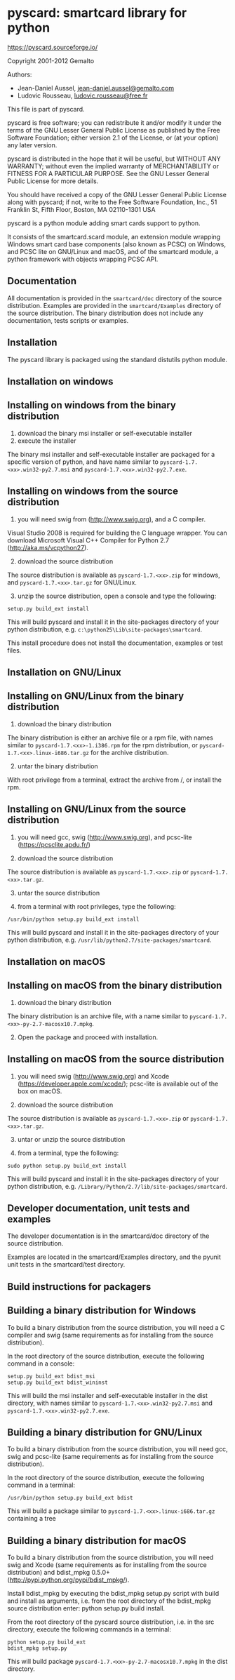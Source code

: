 pyscard: smartcard library for python
=====================================

https://pyscard.sourceforge.io/

Copyright 2001-2012 Gemalto

Authors:
- Jean-Daniel Aussel, jean-daniel.aussel@gemalto.com
- Ludovic Rousseau, ludovic.rousseau@free.fr

This file is part of pyscard.

pyscard is free software; you can redistribute it and/or modify it under
the terms of the GNU Lesser General Public License as published by the
Free Software Foundation; either version 2.1 of the License, or (at your
option) any later version.

pyscard is distributed in the hope that it will be useful, but WITHOUT
ANY WARRANTY; without even the implied warranty of MERCHANTABILITY or
FITNESS FOR A PARTICULAR PURPOSE.  See the GNU Lesser General Public
License for more details.

You should have received a copy of the GNU Lesser General Public License
along with pyscard; if not, write to the Free Software Foundation, Inc.,
51 Franklin St, Fifth Floor, Boston, MA 02110-1301 USA

pyscard is a python module adding smart cards support to python.

It consists of the smartcard.scard module, an extension module wrapping
Windows smart card base components (also known as PCSC) on Windows, and
PCSC lite on GNU/Linux and macOS, and of the smartcard module, a
python framework with objects wrapping PCSC API.


Documentation
-------------
All documentation is provided in the `smartcard/doc` directory of the
source distribution.  Examples are provided in the `smartcard/Examples`
directory of the source distribution.  The binary distribution does not
include any documentation, tests scripts or examples.


Installation
------------
The pyscard library is packaged using the standard distutils python
module.

Installation on windows
-----------------------

Installing on windows from the binary distribution
--------------------------------------------------

1. download the binary msi installer or self-executable installer
2. execute the installer

The binary msi installer and self-executable installer are packaged for
a specific version of python, and have name similar to
`pyscard-1.7.<xx>.win32-py2.7.msi` and `pyscard-1.7.<xx>.win32-py2.7.exe`.


Installing on windows from the source distribution
---------------------------------------------------

1. you will need swig from (http://www.swig.org), and a C compiler.

Visual Studio 2008 is required for building the C language wrapper. You can
download Microsoft Visual C++ Compiler for Python 2.7
(http://aka.ms/vcpython27).

2. download the source distribution

The source distribution is available as `pyscard-1.7.<xx>.zip` for windows,
and `pyscard-1.7.<xx>.tar.gz` for GNU/Linux.

3. unzip the source distribution, open a console and type the following:

```
setup.py build_ext install
```

This will build pyscard and install it in the site-packages directory of
your python distribution, e.g. `c:\python25\Lib\site-packages\smartcard`.

This install procedure does not install the documentation, examples or test
files.

Installation on GNU/Linux
-------------------------

Installing on GNU/Linux from the binary distribution
----------------------------------------------------

1. download the binary distribution

The binary distribution is either an archive file or a rpm file, with
names similar to `pyscard-1.7.<xx>-1.i386.rpm` for the rpm distribution, or
`pyscard-1.7.<xx>.linux-i686.tar.gz` for the archive distribution.

2. untar the binary distribution

With root privilege from a terminal, extract the archive from /, or
install the rpm.

Installing on GNU/Linux from the source distribution
----------------------------------------------------

1. you will need gcc, swig (http://www.swig.org), and pcsc-lite
(https://pcsclite.apdu.fr/)

2. download the source distribution

The source distribution is available as `pyscard-1.7.<xx>.zip` or
`pyscard-1.7.<xx>.tar.gz`.

3. untar the source distribution

4. from a terminal with root privileges, type the following:

```
/usr/bin/python setup.py build_ext install
```

This will build pyscard and install it in the site-packages directory of
your python distribution, e.g.
`/usr/lib/python2.7/site-packages/smartcard`.

Installation on macOS
---------------------

Installing on macOS from the binary distribution
------------------------------------------------

1. download the binary distribution

The binary distribution is an archive file, with a name similar to
`pyscard-1.7.<xx>-py-2.7-macosx10.7.mpkg`.

2. Open the package and proceed with installation.

Installing on macOS from the source distribution
-------------------------------------------------

1. you will need swig (http://www.swig.org) and Xcode
(https://developer.apple.com/xcode/);
pcsc-lite is available out of the box on macOS.

2. download the source distribution

The source distribution is available as `pyscard-1.7.<xx>.zip` or
`pyscard-1.7.<xx>.tar.gz`.

3. untar or unzip the source distribution

4. from a terminal, type the following:

```
sudo python setup.py build_ext install
```

This will build pyscard and install it in the site-packages directory of
your python distribution, e.g. `/Library/Python/2.7/lib/site-packages/smartcard`.


Developer documentation, unit tests and examples
------------------------------------------------
The developer documentation is in the smartcard/doc directory of the
source distribution.

Examples are located in the smartcard/Examples directory, and the pyunit
unit tests in the smartcard/test directory.

Build instructions for packagers
--------------------------------

Building a binary distribution for Windows
------------------------------------------

To build a binary distribution from the source distribution, you will
need a C compiler and swig (same requirements as for installing
from the source distribution).

In the root directory of the source distribution, execute the following
command in a console:

```
setup.py build_ext bdist_msi
setup.py build_ext bdist_wininst
```

This will build the msi installer and self-executable installer in the
dist directory, with names similar to `pyscard-1.7.<xx>.win32-py2.7.msi` and
`pyscard-1.7.<xx>.win32-py2.7.exe`.

Building a binary distribution for GNU/Linux
--------------------------------------------

To build a binary distribution from the source distribution, you will
need gcc, swig and pcsc-lite (same requirements as for installing
from the source distribution).

In the root directory of the source distribution, execute the following
command in a terminal:

```
/usr/bin/python setup.py build_ext bdist
```

This will build a package similar to `pyscard-1.7.<xx>.linux-i686.tar.gz`
containing a tree

Building a binary distribution for macOS
----------------------------------------

To build a binary distribution from the source distribution, you will
need swig and Xcode (same requirements as for installing from the source
distribution) and bdist_mpkg 0.5.0+ (http://pypi.python.org/pypi/bdist_mpkg/).

Install bdist_mpkg by executing the bdist_mpkg setup.py script with
build and install as arguments, i.e. from the root directory of the
bdist_mpkg source distribution enter: python setup.py build install.

From the root directory of the pyscard source distribution,
i.e. in the src directory, execute the following commands in a terminal:

```
python setup.py build_ext
bdist_mpkg setup.py
```

This will build package `pyscard-1.7.<xx>-py-2.7-macosx10.7.mpkg` in the dist
directory.
